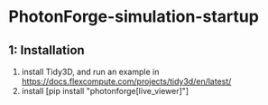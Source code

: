 # PhotonForge-simulation-startup

## 1: Installation
1) install Tidy3D, and run an example in  https://docs.flexcompute.com/projects/tidy3d/en/latest/
2) install [pip install "photonforge[live_viewer]"]
